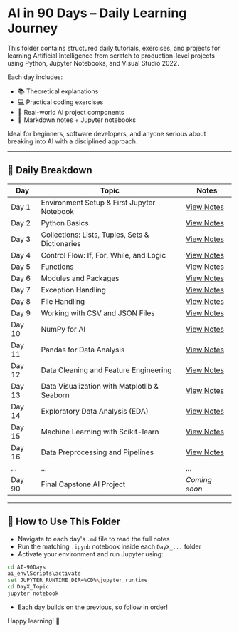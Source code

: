 # AI in 90 Days – Daily Learning Journey

This folder contains structured daily tutorials, exercises, and projects for learning Artificial Intelligence from scratch to production-level projects using Python, Jupyter Notebooks, and Visual Studio 2022.

Each day includes:

* 📚 Theoretical explanations
* 💻 Practical coding exercises
* 🧠 Real-world AI project components
* 📝 Markdown notes + Jupyter notebooks

Ideal for beginners, software developers, and anyone serious about breaking into AI with a disciplined approach.

---

## 📅 Daily Breakdown

| Day    | Topic                                               | Notes                                          |
| ------ | ----------------------------------------------------| ---------------------------------------------- |
| Day 1  | Environment Setup & First Jupyter Notebook          | [View Notes](./DaDay1_Setupy1.md)              |
| Day 2  | Python Basics                                       | [View Notes](./Day2_PythonBasics.md)           |
| Day 3  | Collections: Lists, Tuples, Sets & Dictionaries     | [View Notes](./Day3_Collections.md)            |
| Day 4  | Control Flow: If, For, While, and Logic             | [View Notes](./Day4_ControlFlow.md)            |
| Day 5  | Functions                                           | [View Notes](./Day5_Functions.md)              |
| Day 6  | Modules and Packages                                | [View Notes](./Day6_Modules.md)                |
| Day 7  | Exception Handling                                  | [View Notes](./Day7_Exceptions.md)             |
| Day 8  | File Handling                                       | [View Notes](./Day8_FileHandling.md)           |
| Day 9  | Working with CSV and JSON Files                     | [View Notes](./Day9_DataFiles.md)              |
| Day 10 | NumPy for AI                                        | [View Notes](./Day10_NumPyBasics.md)           |
| Day 11 | Pandas for Data Analysis                            | [View Notes](./Day11_PandasBasics.md)          |
| Day 12 | Data Cleaning and Feature Engineering               | [View Notes](./Day12_Data_Cleaning.md)         |
| Day 13 | Data Visualization with Matplotlib & Seaborn        | [View Notes](./Day13_Data_Visualization.md)    |
| Day 14 | Exploratory Data Analysis (EDA)                     | [View Notes](./Day14_EDA.md)                   |
| Day 15 | Machine Learning with Scikit-learn                  | [View Notes](./Day15_Machine_Learning.md)      |
| Day 16 | Data Preprocessing and Pipelines                    | [View Notes](./Day16_DataPipeline.md)          |
| ...    | ...                                                 | ...                                            |
| Day 90 | Final Capstone AI Project                           | *Coming soon*                                  |

---

## 🔁 How to Use This Folder

* Navigate to each day's `.md` file to read the full notes
* Run the matching `.ipynb` notebook inside each `DayX_...` folder
* Activate your environment and run Jupyter using:

```bash
cd AI-90Days
ai_env\Scripts\activate
set JUPYTER_RUNTIME_DIR=%CD%\jupyter_runtime
cd DayX_Topic
jupyter notebook
```

* Each day builds on the previous, so follow in order!

Happy learning! 🚀
